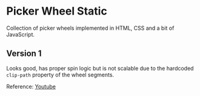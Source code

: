 # Picker Wheel Static

Collection of picker wheels implemented in HTML, CSS and a bit of JavaScript.
 
## Version 1

Looks good, has proper spin logic but is not scalable due to the hardcoded `clip-path` property of the wheel segments.

Reference: [Youtube](https://www.youtube.com/watch?v=F3-lK_-PQr0)

